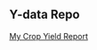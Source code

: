 ## Y-data Repo

<a href="https://leumasjo.github.io/YDATA Crop_Yield.html">My Crop Yield Report</a>
